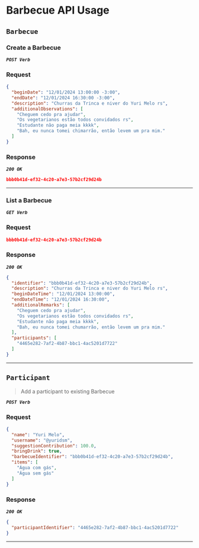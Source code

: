 # Barbecue API Usage

## `Barbecue`

### Create a Barbecue

***`POST Verb`***
### Request
```json
{
  "beginDate": "12/01/2024 13:00:00 -3:00",
  "endDate": "12/01/2024 16:30:00 -3:00",
  "description": "Churras da Trinca e niver do Yuri Melo rs",
  "additionalObservations": [
    "Cheguem cedo pra ajudar",
    "Os vegetarianos estão todos convidados rs",
    "Estudante não paga meia kkkk",
    "Bah, eu nunca tomei chimarrão, então levem um pra mim."
  ]
}
```
### Response
***`200 OK`***
```json
bbb0b41d-ef32-4c20-a7e3-57b2cf29d24b
```
---

### List a Barbecue

***`GET Verb`***

### Request
```json
bbb0b41d-ef32-4c20-a7e3-57b2cf29d24b
```
### Response
***`200 OK`***
```json
{
  "identifier": "bbb0b41d-ef32-4c20-a7e3-57b2cf29d24b",
  "description": "Churras da Trinca e niver do Yuri Melo rs",
  "beginDateTime": "12/01/2024 13:00:00",
  "endDateTime": "12/01/2024 16:30:00",
  "additionalRemarks": [
    "Cheguem cedo pra ajudar",
    "Os vegetarianos estão todos convidados rs",
    "Estudante não paga meia kkkk",
    "Bah, eu nunca tomei chumarrão, então levem um pra mim."
  ],
  "participants": [
    "4465e282-7af2-4b87-bbc1-4ac5201d7722"
  ]
}
```
---

## `Participant`
> Add a participant to existing Barbecue

***`POST Verb`***
### Request
```json
{
  "name": "Yuri Melo",
  "username": "@yuridsm",
  "suggestionContribution": 100.0,
  "bringDrink": true,
  "barbecueIdentifier": "bbb0b41d-ef32-4c20-a7e3-57b2cf29d24b",
  "items": [
    "Água com gás",
    "Água sem gás"
  ]
}
```
### Response
***`200 OK`***
```json
{
  "participantIdentifier": "4465e282-7af2-4b87-bbc1-4ac5201d7722"
}
```
---


